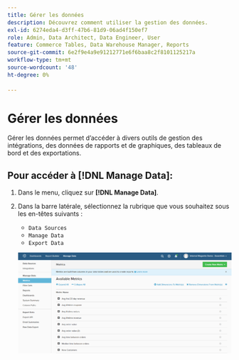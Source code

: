 ```yaml
---
title: Gérer les données
description: Découvrez comment utiliser la gestion des données.
exl-id: 6274eda4-d3ff-47b6-81d9-06ad4f150ef7
role: Admin, Data Architect, Data Engineer, User
feature: Commerce Tables, Data Warehouse Manager, Reports
source-git-commit: 6e2f9e4a9e91212771e6f6baa8c2f8101125217a
workflow-type: tm+mt
source-wordcount: '48'
ht-degree: 0%

---
```


# Gérer les données

Gérer les données permet d’accéder à divers outils de gestion des intégrations, des données de rapports et de graphiques, des tableaux de bord et des exportations.

## Pour accéder à [!DNL Manage Data]:

1. Dans le menu, cliquez sur **[!DNL Manage Data]**.

1. Dans la barre latérale, sélectionnez la rubrique que vous souhaitez sous les en-têtes suivants :

   * `Data Sources`
   * `Manage Data`
   * `Export Data`

   ![Gérer les données](../../assets/magento-bi-manage-data.png)<!--{: .zoom}-->
